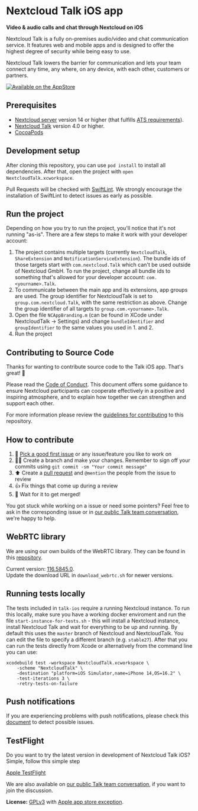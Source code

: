 # Nextcloud Talk iOS app

**Video & audio calls and chat through Nextcloud on iOS**

Nextcloud Talk is a fully on-premises audio/video and chat communication service. It features web and mobile apps and is designed to offer the highest degree of security while being easy to use.

Nextcloud Talk lowers the barrier for communication and lets your team connect any time, any where, on any device, with each other, customers or partners.

[![Available on the AppStore](https://github.com/nextcloud/talk-ios/blob/master/docs/App%20Store/Download_on_the_App_Store_Badge.svg)](https://itunes.apple.com/app/id1296825574)

## Prerequisites

- [Nextcloud server](https://github.com/nextcloud/server) version 14 or higher (that fulfills [ATS requirements](https://developer.apple.com/library/archive/documentation/General/Reference/InfoPlistKeyReference/Articles/CocoaKeys.html#//apple_ref/doc/uid/TP40009251-SW57)).
- [Nextcloud Talk](https://github.com/nextcloud/spreed) version 4.0 or higher.
- [CocoaPods](https://cocoapods.org/)

## Development setup
After cloning this repository, you can use `pod install` to install all dependencies. After that, open the project with `open NextcloudTalk.xcworkspace`.

Pull Requests will be checked with [SwiftLint](https://github.com/realm/SwiftLint). We strongly encourage the installation of SwiftLint to detect issues as early as possible.

## Run the project

Depending on how you try to run the project, you'll notice that it's not running "as-is". There are a few steps to make it work with your developer account:

1. The project contains multiple targets (currently `NextcloudTalk`, `ShareExtension` and `NotificationServiceExtension`). The bundle ids of those targets start with `com.nextcloud.Talk` which can't be used outside of Nextcloud GmbH. To run the project, change all bundle ids to something that's allowed for your developer account: `com.<yourname>.Talk`.
2. To communicate between the main app and its extensions, app groups are used. The group identifier for NextcloudTalk is set to `group.com.nextcloud.Talk`, with the same restriction as above. Change the group identifier of all targets to `group.com.<yourname>.Talk`.
3. Open the file `NCAppBranding.m` (can be found in XCode under NextcloudTalk -> Settings) and change `bundleIdentifier` and `groupIdentifier` to the same values you used in 1. and 2.
4. Run the project

## Contributing to Source Code

Thanks for wanting to contribute source code to the Talk iOS app. That's great! 🎉

Please read the [Code of Conduct](https://nextcloud.com/community/code-of-conduct/). This document offers some guidance to ensure Nextcloud participants can cooperate effectively in a positive and inspiring atmosphere, and to explain how together we can strengthen and support each other.

For more information please review the [guidelines for contributing](https://github.com/nextcloud/server/blob/master/.github/CONTRIBUTING.md) to this repository.

## How to contribute

1. 🐛 [Pick a good first issue](https://github.com/nextcloud/talk-ios/labels/good%20first%20issue) or any issue/feature you like to work on
2. 👩‍🔧 Create a branch and make your changes. Remember to sign off your commits using `git commit -sm "Your commit message"`
3. ⬆ Create a [pull request](https://opensource.guide/how-to-contribute/#opening-a-pull-request) and `@mention` the people from the issue to review
4. 👍 Fix things that come up during a review
5. 🎉 Wait for it to get merged!

You got stuck while working on a issue or need some pointers? Feel free to ask in the corresponding issue or in [our public Talk team conversation](https://cloud.nextcloud.com/call/c7fz9qpr), we're happy to help.

## WebRTC library

We are using our own builds of the WebRTC library. They can be found in this [repository](https://github.com/nextcloud-releases/talk-clients-webrtc).

Current version: [116.5845.0](https://github.com/nextcloud-releases/talk-clients-webrtc/releases/tag/116.5845.0).
\
Update the download URL in `download_webrtc.sh` for newer versions.

## Running tests locally

The tests included in `talk-ios` require a running Nextcloud instance. To run this locally, make sure you have a working docker enviroment and run the file `start-instance-for-tests.sh` - this will install a Nextcloud instance, install Nextcloud Talk and wait for everything to be up and running. By default this uses the `master` branch of Nextcloud and NextcloudTalk. You can edit the file to specify a different branch (e.g. `stable27`).
After that you can run the tests directly from Xcode or alternatively from the command line you can use:

```
xcodebuild test -workspace NextcloudTalk.xcworkspace \
    -scheme "NextcloudTalk" \
    -destination "platform=iOS Simulator,name=iPhone 14,OS=16.2" \
    -test-iterations 3 \
    -retry-tests-on-failure
```

## Push notifications

If you are experiencing problems with push notifications, please check this [document](https://github.com/nextcloud/talk-ios/blob/master/docs/notifications.md) to detect possible issues.

## TestFlight

Do you want to try the latest version in development of Nextcloud Talk iOS? Simple, follow this simple step

[Apple TestFlight](https://testflight.apple.com/join/cxzyr1eO)

We are also available on [our public Talk team conversation](https://cloud.nextcloud.com/call/c7fz9qpr), if you want to join the discussion.

**License:** [GPLv3](https://github.com/nextcloud/spreed-ios/blob/master/LICENSE) with [Apple app store exception](https://github.com/nextcloud/spreed-ios/blob/master/COPYING.iOS).

